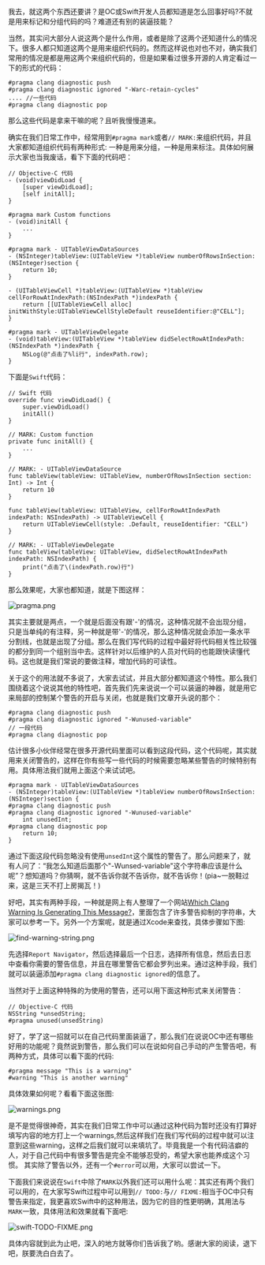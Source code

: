 我去，就这两个东西还要讲？是OC或Swift开发人员都知道是怎么回事好吗?不就是用来标记和分组代码的吗？难道还有别的装逼技能？

当然，其实问大部分人说这两个是什么作用，或者是除了这两个还知道什么的情况下。很多人都只知道这两个是用来组织代码的。然而这样说也对也不对，确实我们常用的情况是都是用这两个来组织代码的，但是如果看过很多开源的人肯定看过一下的形式的代码：

```
#pragma clang diagnostic push
#pragma clang diagnostic ignored "-Warc-retain-cycles"
.... //一些代码
#pragma clang diagnostic pop
```

那么这些代码是拿来干嘛的呢？且听我慢慢道来。

确实在我们日常工作中，经常用到`#pragma mark`或者`// MARK:`来组织代码，并且大家都知道组织代码有两种形式: 一种是用来分组，一种是用来标注。具体如何展示大家也当我废话，看下下面的代码吧：

```
// Objective-C 代码
- (void)viewDidLoad {
    [super viewDidLoad];
    [self initAll];
}

#pragma mark Custom functions
- (void)initAll {
    ...
}

#pragma mark - UITableViewDataSources
- (NSInteger)tableView:(UITableView *)tableView numberOfRowsInSection:(NSInteger)section {
    return 10;
}

- (UITableViewCell *)tableView:(UITableView *)tableView cellForRowAtIndexPath:(NSIndexPath *)indexPath {
    return [[UITableViewCell alloc] initWithStyle:UITableViewCellStyleDefault reuseIdentifier:@"CELL"];
}

#pragma mark - UITableViewDelegate
- (void)tableView:(UITableView *)tableView didSelectRowAtIndexPath:(NSIndexPath *)indexPath {
    NSLog(@"点击了%li行", indexPath.row);
}
```

下面是`Swift`代码：

```
// Swift 代码
override func viewDidLoad() {
    super.viewDidLoad()
    initAll()
}

// MARK: Custom function
private func initAll() {
    ...
}

// MARK: - UITableViewDataSource
func tableView(tableView: UITableView, numberOfRowsInSection section: Int) -> Int {
    return 10
}

func tableView(tableView: UITableView, cellForRowAtIndexPath indexPath: NSIndexPath) -> UITableViewCell {
    return UITableViewCell(style: .Default, reuseIdentifier: "CELL")
}

// MARK: - UITableViewDelegate
func tableView(tableView: UITableView, didSelectRowAtIndexPath indexPath: NSIndexPath) {
    print("点击了\(indexPath.row)行")
}
```

那么效果呢，大家也都知道，就是下图这样：

![pragma.png](../images/pragma.png)

其实主要就是两点，一个就是后面没有跟'-'的情况，这种情况就不会出现分组，只是当单纯的有注释，另一种就是带'-'的情况，那么这种情况就会添加一条水平分割线，也就是出现了分组。那么在我们写代码的过程中最好将代码相关性比较强的都分到同一个组别当中去。这样针对以后维护的人员对代码的也能跟快读懂代码。这也就是我们常说的要做注释，增加代码的可读性。

关于这个的用法就不多说了，大家去试试，并且大部分都知道这个特性。那么我们围绕着这个说说其他的特性吧，首先我们先来说说一个可以装逼的神器，就是用它来局部的控制某个警告的开启与关闭，也就是我们文章开头说的那个：

```
#pragma clang diagnostic push
#pragma clang diagnostic ignored "-Wunused-variable"
// 一段代码
#pragma clang diagnostic pop
```

估计很多小伙伴经常在很多开源代码里面可以看到这段代码，这个代码呢，其实就用来关闭警告的，这样在你有些写一些代码的时候需要忽略某些警告的时候特别有用。具体用法我们就用上面这个来试试吧。

```
#pragma mark - UITableViewDataSources
- (NSInteger)tableView:(UITableView *)tableView numberOfRowsInSection:(NSInteger)section {
#pragma clang diagnostic push
#pragma clang diagnostic ignored "-Wunused-variable"
    int unusedInt;
#pragma clang diagnostic pop
    return 10;
}
```

通过下面这段代码忽略没有使用`unsedInt`这个属性的警告了。那么问题来了，就有人问了：“我怎么知道后面那个"-Wunsed-variable"这个字符串应该是什么呢”？想知道吗？你猜啊，就不告诉你就不告诉你，就不告诉你！(pia~一脱鞋过来，这是三天不打上房揭瓦！)

好吧，其实有两种手段，一种就是网上有人整理了一个网站[Which Clang Warning Is Generating This Message?](http://fuckingclangwarnings.com/)，里面包含了许多警告抑制的字符串，大家可以参考一下。另外一个方案呢，就是通过Xcode来查找，具体步骤如下图:

![find-warning-string.png](../images/find-warning-string.png)

先选择`Report Navigator`，然后选择最后一个日志，选择所有信息，然后去日志中查看你需要的警告信息，并且在哪里警告它都会罗列出来。通过这种手段，我们就可以装逼添加`#pragma clang diagnostic ignored`的信息了。

当然对于上面这种特殊的为使用的警告，还可以用下面这种形式来关闭警告：

```
// Objective-C 代码
NSString *unsedString;
#pragma unused(unsedString)
```

好了，学了这一招就可以在自己代码里面装逼了，那么我们在说说OC中还有哪些好用的功能呢？竟然说到警告，那么我们可以在说如何自己手动的产生警告吧，有两种方式，具体可以看下面的代码:

```
#pragma message "This is a warning"
#warning "This is another warning"
```

具体效果如何呢？看看下面这张图:

![warnings.png](../images/warnings.png)

是不是觉得很神奇，其实在我们日常工作中可以通过这种代码为暂时还没有打算好填写内容的地方打上一个warnings,然后这样我们在我们写代码的过程中就可以注意到这些warning，这样之后我们就可以来填坑了。毕竟我是一个有代码洁癖的人，对于自己代码中有很多警告是完全不能够忍受的，希望大家也能养成这个习惯。  其实除了警告以外，还有一个`#error`可以用，大家可以尝试一下。

下面我们来说说在`Swift`中除了`MARK`以外我们还可以用什么呢：其实还有两个我们可以用的，在大家写Swift过程中可以用到`// TODO:`与`// FIXME:`相当于OC中只有警告来指定，我更喜欢Swift中的这种用法，因为它的目的性更明确，其用法与`MARK`一致，具体用法和效果就看下面吧:

![swift-TODO-FIXME.png](../images/swift-TODO-FIXME.png)

具体内容就到此为止吧，深入的地方就等你们告诉我了哟。感谢大家的阅读，退下吧，朕要洗白白去了。
